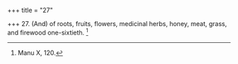 +++
title = "27"

+++
27. (And) of roots, fruits, flowers, medicinal herbs, honey, meat, grass, and firewood one-sixtieth. [^18] 


[^18]:  Manu X, 120.
